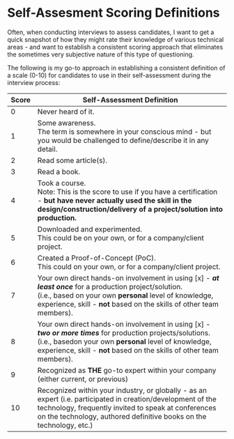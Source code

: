 
# Self-Assesment Scoring Definitions

Often, when conducting interviews to assess candidates, I want to get a quick snapshot of how they might rate their knowledge of various technical areas - and want to establish a consistent scoring approach that eliminates the sometimes very subjective nature of this type of questioning.   

The following is my go-to approach in establishing a consistent definition of a scale (0-10) for candidates to use in their self-assessment during the interview process:


|Score | Self-Assessment Definition|
|------|-----------|
0 | Never heard of it. 
1 | Some awareness. <br>The term is somewhere in your conscious mind - but you would be challenged to define/describe it in any detail. 
2 | Read some article(s). 
3 | Read a book.
4 | Took a course. <br>Note: This is the score to use if you have a certification - __but have never actually used the skill in the design/construction/delivery of a project/solution into production.__
5 | Downloaded and experimented. <br>This could be on your own, or for a company/client project. 
6 | Created a Proof-of-Concept (PoC). <br>This could on your own, or for a company/client project.
7 | Your own direct hands-on involvement in using [x] - ___at least once___ for a production project/solution.<br>(i.e., based on your own __personal__ level of knowledge, experience, skill - __not__ based on the skills of other team members).
8 | Your own direct hands-on involvement in using [x] - ___two or more times___ for production projects/solutions.<br>(i.e., basedon your own __personal__ level of knowledge, experience, skill - __not__ based on the skills of other team members).
9 | Recognized as __THE__ go-to expert within your company (either current, or previous)
10 | Recognized within your industry, or globally - as an expert (i.e. participated in creation/development of the technology, frequently invited to speak at conferences on the technology, authored definitive books on the technology, etc.)
